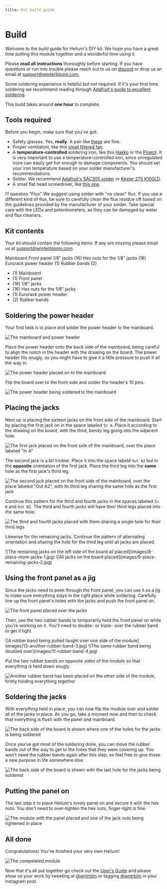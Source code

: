 ```yaml
---
title: Kit build guide
---
```


# Build

Welcome to the build guide for Helium's DIY kit. We hope you have a great time putting this module together and a wonderful time using it.

Please **read all instructions** thoroughly before starting. If you have questions or run into trouble please reach out to us on [discord] or drop us an email at support@winterbloom.com.

Some soldering experience is helpful but not required. If it's your first time soldering we recommend reading through [Adafruit's guide to excellent soldering](https://learn.adafruit.com/adafruit-guide-excellent-soldering).

This build takes around **one hour** to complete.

[discord]: https://discord.gg/UpfqghQ

## Tools required

Before you begin, make sure that you've got:

-   Safety glasses. Yes, **really**. A pair like [these][safety glasses] are fine.
-   Proper ventilation, like this [small filtered fan](https://a.co/d/eUfPCRO).
-   A **temperature-controlled** soldering iron, like this [Hakko] or the [Pinecil]. It is very important to use a temperature-controlled iron, since unregulated irons can easily get hot enough to damage components. You should set your iron temperature based on your solder manufacturer's recommendations.
-   Solder. We recommend [Adafruit's SAC305 solder][adafruit solder] or [Kester 275 K100LD].
-   A small flat head screwdriver, like [this one][small screwdriver].

!!! question "Flux"
    We suggest using solder with "no clean" flux. If you use a different kind of flux, be sure to carefully clean the flux residue off based on the guidelines provided by the manufacturer of your solder. Take special care with the LEDs and potentiometers, as they can be damaged by water and flux cleaners.

[safety glasses]: https://a.co/d/dMXvPP6
[tweezers]: https://www.adafruit.com/product/422
[Hakko]: https://www.adafruit.com/product/1204
[Pinecil]: https://pine64.com/product/pinecil-smart-mini-portable-soldering-iron/
[adafruit solder]: https://www.adafruit.com/product/734
[Kester 275 K100LD]: https://www.kester.com/products/product/275-flux-cored-wire
[flux pen]: https://www.sra-solder.com/sra-312-no-clean-flux-pen-refillable
[small screwdriver]: https://lovemyswitches.com/2mm-flat-head-screwdriver-for-knob-set-screws/


## Kit contents

Your kit should contain the following items. If any are missing please email us at support@winterbloom.com.

<winter-image-map src="../images/kit.svg">
    <winter-image-map-item id="mainboard">Mainboard</winter-image-map-item>
    <winter-image-map-item id="panel">Front panel</winter-image-map-item>
    <winter-image-map-item id="jacks">1/8" jacks (16)</winter-image-map-item>
    <winter-image-map-item id="nuts">Hex nuts for the 1/8" jacks (16)</winter-image-map-item>
    <winter-image-map-item id="power-header">Eurorack power header (1)</winter-image-map-item>
    <winter-image-map-item id="rubber-bands">Rubber bands (2)</winter-image-map-item>
</winter-image-map>

- (1) Mainboard
- (1) Front panel
- (16) 1/8" jacks
- (16) Hex nuts for the 1/8" jacks
- (1) Eurorack power header
- (2) Rubber bands

## Soldering the power header

Your first task is to place and solder the power header to the mainboard.

![The mainboard and power header](images/2-pwr-3.jpg)

Place the power header onto the back side of the mainboard, being careful to align the notch in the header with the drawing on the board. The power header fits snugly, so you might have to give it a little pressure to push it all the way in.

![The power header placed on to the mainboard](images/3-place-pwr-3.jpg)

Flip the board over to the front side and solder the header's 10 pins.

![The power header being soldered to the mainboard](images/4-solder-pwr-2.jpg)


## Placing the jacks

Next up is placing the sixteen jacks on the front side of the mainboard. Start by placing the first jack on in the space labeled `In A`. Place it according to the drawing on the board, with the third, bendy leg going into the adjacent hole.

![The first jack placed on the front side of the mainboard, over the place labeled "In A"](images/5-place-first-jack-2.jpg)

The second jack is a bit trickier. Place it into the space labeld `Out A2` but in the **opposite** orientation of the first jack. Place the third leg into the **same** hole as the first jack's third leg.

![The second jack placed on the front side of the mainboard, over the place labeled "Out A2", with its third leg sharing the same hole as the first jack](images/6-place-shared-jack-1.jpg)

Continue this pattern for the third and fourth jacks in the spaces labeled `In B` and `Out B2`. The third and fourth jacks will have their third legs placed into the same hole.

![The third and fourth jacks placed with them sharing a single hole for their third legs](images/7-place-second-shared-jack-1.jpg)

Likewise for the remaining jacks. Continue the pattern of alternating orientation and sharing the hole for the third leg until all jacks are placed.

<winter-carousel>
    ![The remaining jacks on the left side of the board all placed](images/8-place-more-jacks-1.jpg)
    ![All jacks on the board placed](images/9-place-remaining-jacks-2.jpg)
</winter-carousel>

## Using the front panel as a jig

Since the jacks need to peek through the front panel, you can use it as a jig to make sure everything stays in the right place while soldering. Carefully line up the front panel's holes with the jacks and push the front panel on.

![The front panel placed over the jacks](images/10-panel-align-1.jpg)

Then, use the two rubber bands to temporarily hold the front panel on while you're working on it. You'll need to double- or triple- over the rubber band to get it tight.

<winter-carousel>
    ![A rubber band being pulled taught over one side of the module](images/12-another-rubber-band-3.jpg)
    ![The same rubber band being doubled over](images/11-rubber-band-4.jpg)
</winter-carousel>

Put the two rubber bands on opposite sides of the module so that everything is held down snugly.

![Another rubber band has been placed on the other side of the module, firmly holding everything together](images/12-another-rubber-band-2.jpg)

## Soldering the jacks

With everything held in place, you can now flip the module over and solder all of the jacks in place. As you go, take a moment now and then to check that everything is flush with the panel and mainboard.

![The back side of the board is shown where one of the holes for the jacks is being soldered](images/13-soldering-jacks-1.jpg)

Once you've got most of the soldering done, you can move the rubber bands out of the way to get to the holes that they were covering up. You won't need the rubber bands again after this step, so feel free to give those a new purpose in life somewhere else.

![The back side of the board is shown with the last hole for the jacks being soldered](images/14-finishing-jacks-2.jpg)

## Putting the panel on

The last step it to place Helium's lovely panel on and secure it with the hex nuts. You don't need to over-tighten the hex nuts, finger-tight is fine.

![The module with the panel placed and one of the jack nuts being tightened in place](images/15-jack-nuts-3.jpg)

## All done

Congratulations! You've finished your very own Helium!

![The compeleted module](images/16-finished-1.jpg)

Now that it's all put together go check out the [User's Guide](index.md) and please show us your work by tweeting at [@wntrblm](https://twitter.com/wntrblm) or tagging [@wntrblm](https://instagram.com/wntrblm) in your instagram post.
